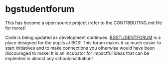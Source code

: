 # bgstudentforum

This has become a open source project (refer to the CONTRIBUTING.md file for more)!

Code is being updated as development continues. <a href="https://www.bgstudentforum.com">BGSTUDENTFORUM</a> is a place designed for the pupils at BGS! This forum makes it so much easier to start initiatives and to make connections you otherwise would have been discouraged to make! It is an incubator for impactful ideas that can be implented in almost any school/instituition!
